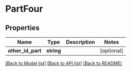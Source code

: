 # PartFour

## Properties
Name | Type | Description | Notes
------------ | ------------- | ------------- | -------------
**other_id_part** | **string** |  | [optional] 

[[Back to Model list]](../README.md#documentation-for-models) [[Back to API list]](../README.md#documentation-for-api-endpoints) [[Back to README]](../README.md)

